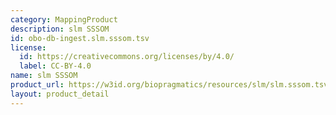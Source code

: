 ```yaml
---
category: MappingProduct
description: slm SSSOM
id: obo-db-ingest.slm.sssom.tsv
license:
  id: https://creativecommons.org/licenses/by/4.0/
  label: CC-BY-4.0
name: slm SSSOM
product_url: https://w3id.org/biopragmatics/resources/slm/slm.sssom.tsv
layout: product_detail
---
```

